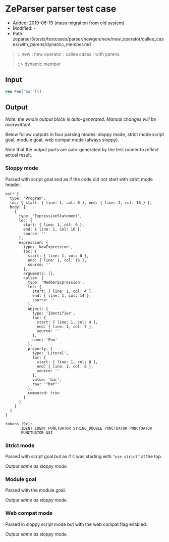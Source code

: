 # ZeParser parser test case

- Added: 2019-06-19 (mass migration from old system)
- Modified: -
- Path: zeparser3/tests/testcases/parser/newgen/new/new_operator/callee_cases/with_parens/dynamic_member.md

> :: new : new operator : callee cases : with parens
>
> ::> dynamic member

## Input

`````js
new Foo["bar"]()
`````

## Output

_Note: the whole output block is auto-generated. Manual changes will be overwritten!_

Below follow outputs in four parsing modes: sloppy mode, strict mode script goal, module goal, web compat mode (always sloppy).

Note that the output parts are auto-generated by the test runner to reflect actual result.

### Sloppy mode

Parsed with script goal and as if the code did not start with strict mode header.

`````
ast: {
  type: 'Program',
  loc: { start: { line: 1, col: 0 }, end: { line: 1, col: 16 } },
  body: [
    {
      type: 'ExpressionStatement',
      loc: {
        start: { line: 1, col: 0 },
        end: { line: 1, col: 16 },
        source: ''
      },
      expression: {
        type: 'NewExpression',
        loc: {
          start: { line: 1, col: 0 },
          end: { line: 1, col: 16 },
          source: ''
        },
        arguments: [],
        callee: {
          type: 'MemberExpression',
          loc: {
            start: { line: 1, col: 4 },
            end: { line: 1, col: 14 },
            source: ''
          },
          object: {
            type: 'Identifier',
            loc: {
              start: { line: 1, col: 4 },
              end: { line: 1, col: 7 },
              source: ''
            },
            name: 'Foo'
          },
          property: {
            type: 'Literal',
            loc: {
              start: { line: 1, col: 8 },
              end: { line: 1, col: 8 },
              source: ''
            },
            value: 'bar',
            raw: '"bar"'
          },
          computed: true
        }
      }
    }
  ]
}

tokens (9x):
       IDENT IDENT PUNCTUATOR STRING_DOUBLE PUNCTUATOR PUNCTUATOR
       PUNCTUATOR ASI
`````

### Strict mode

Parsed with script goal but as if it was starting with `"use strict"` at the top.

_Output same as sloppy mode._

### Module goal

Parsed with the module goal.

_Output same as sloppy mode._

### Web compat mode

Parsed in sloppy script mode but with the web compat flag enabled.

_Output same as sloppy mode._
